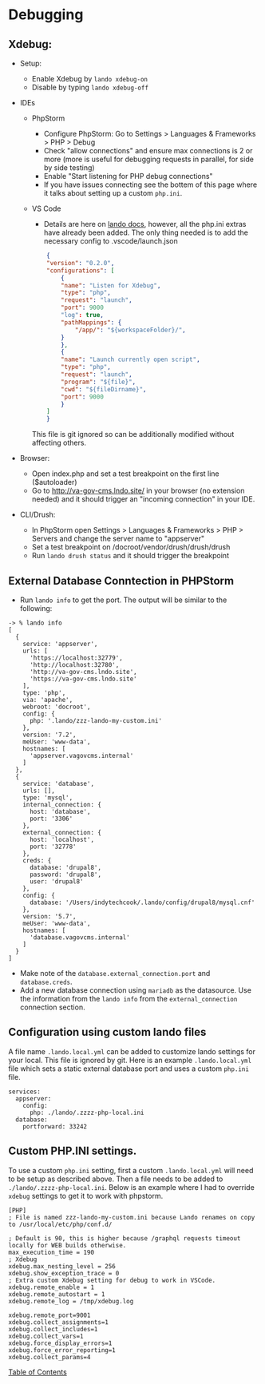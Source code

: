 # Debugging

## Xdebug:
* Setup:
    * Enable Xdebug by `lando xdebug-on`
    * Disable by typing `lando xdebug-off`

* IDEs
    * PhpStorm
        * Configure PhpStorm: Go to Settings > Languages & Frameworks > PHP > Debug
        * Check "allow connections" and ensure max connections is 2 or more (more is useful for debugging requests in parallel, for side by side testing)
        * Enable "Start listening for PHP debug connections"
        * If you have issues connecting see the bottem of this page where it talks about setting up a custom `php.ini`.
    * VS Code
        * Details are here on [lando docs](https://docs.lando.dev/guides/lando-with-vscode.html#getting-started), however, all the php.ini extras have already been added.  The only thing needed is to add the necessary config to .vscode/launch.json

        ```json
            {
            "version": "0.2.0",
            "configurations": [
                {
                "name": "Listen for Xdebug",
                "type": "php",
                "request": "launch",
                "port": 9000
                "log": true,
                "pathMappings": {
                    "/app/": "${workspaceFolder}/",
                }
                },
                {
                "name": "Launch currently open script",
                "type": "php",
                "request": "launch",
                "program": "${file}",
                "cwd": "${fileDirname}",
                "port": 9000
                }
            ]
            }

        ```
        This file is git ignored so can be additionally modified without affecting others.

* Browser:
    * Open index.php and set a test breakpoint on the first line ($autoloader)
    * Go to http://va-gov-cms.lndo.site/ in your browser (no extension needed) and it should trigger an "incoming connection" in your IDE.
* CLI/Drush:
    * In PhpStorm open Settings > Languages & Frameworks > PHP > Servers and change the server name to "appserver"
    * Set a test breakpoint on /docroot/vendor/drush/drush/drush
    * Run `lando drush status` and it should trigger the breakpoint

## External Database Conntection in PHPStorm

* Run `lando info` to get the port.  The output will be similar to the following:

```
-> % lando info
[
  {
    service: 'appserver',
    urls: [
      'https://localhost:32779',
      'http://localhost:32780',
      'http://va-gov-cms.lndo.site',
      'https://va-gov-cms.lndo.site'
    ],
    type: 'php',
    via: 'apache',
    webroot: 'docroot',
    config: {
      php: '.lando/zzz-lando-my-custom.ini'
    },
    version: '7.2',
    meUser: 'www-data',
    hostnames: [
      'appserver.vagovcms.internal'
    ]
  },
  {
    service: 'database',
    urls: [],
    type: 'mysql',
    internal_connection: {
      host: 'database',
      port: '3306'
    },
    external_connection: {
      host: 'localhost',
      port: '32778'
    },
    creds: {
      database: 'drupal8',
      password: 'drupal8',
      user: 'drupal8'
    },
    config: {
      database: '/Users/indytechcook/.lando/config/drupal8/mysql.cnf'
    },
    version: '5.7',
    meUser: 'www-data',
    hostnames: [
      'database.vagovcms.internal'
    ]
  }
]
```
* Make note of the `database.external_connection.port` and `database.creds`.
* Add a new database connection using `mariadb` as the datasource.  Use the information from the `lando info` from the `external_connection` connection section.

## Configuration using custom lando files

A file name `.lando.local.yml` can be added to customize lando settings for your local.  This file is ignored by git.  Here is an example `.lando.local.yml` file which sets a static external database port and uses a custom `php.ini` file.

```
services:
  appserver:
    config:
      php: ./lando/.zzzz-php-local.ini
  database:
    portforward: 33242
```

## Custom PHP.INI settings.

To use a custom `php.ini` setting, first a custom `.lando.local.yml` will need to be setup as described above.  Then a file needs to be added to `./lando/.zzzz-php-local.ini`.  Below is an example where I had to override `xdebug` settings to get it to work with phpstorm.

```
[PHP]
; File is named zzz-lando-my-custom.ini because Lando renames on copy to /usr/local/etc/php/conf.d/

; Default is 90, this is higher because /graphql requests timeout locally for WEB builds otherwise.
max_execution_time = 190
; Xdebug
xdebug.max_nesting_level = 256
xdebug.show_exception_trace = 0
; Extra custom Xdebug setting for debug to work in VSCode.
xdebug.remote_enable = 1
xdebug.remote_autostart = 1
xdebug.remote_log = /tmp/xdebug.log

xdebug.remote_port=9001
xdebug.collect_assignments=1
xdebug.collect_includes=1
xdebug.collect_vars=1
xdebug.force_display_errors=1
xdebug.force_error_reporting=1
xdebug.collect_params=4
```


[Table of Contents](../README.md)
